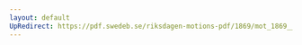```yaml
---
layout: default
UpRedirect: https://pdf.swedeb.se/riksdagen-motions-pdf/1869/mot_1869__ak__00186.pdf
---
```

